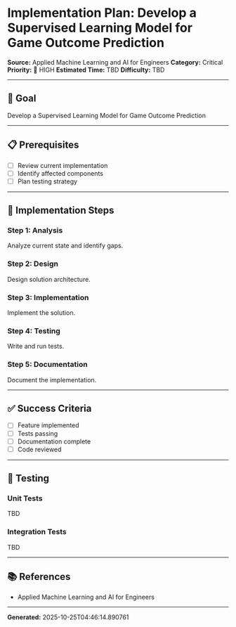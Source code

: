# Implementation Plan: Develop a Supervised Learning Model for Game Outcome Prediction

**Source:** Applied Machine Learning and AI for Engineers
**Category:** Critical
**Priority:** 🔴 HIGH
**Estimated Time:** TBD
**Difficulty:** TBD

---

## 🎯 Goal

Develop a Supervised Learning Model for Game Outcome Prediction

---

## 📋 Prerequisites

- [ ] Review current implementation
- [ ] Identify affected components
- [ ] Plan testing strategy

---

## 🔧 Implementation Steps

### Step 1: Analysis

Analyze current state and identify gaps.

### Step 2: Design

Design solution architecture.

### Step 3: Implementation

Implement the solution.

### Step 4: Testing

Write and run tests.

### Step 5: Documentation

Document the implementation.

---

## ✅ Success Criteria

- [ ] Feature implemented
- [ ] Tests passing
- [ ] Documentation complete
- [ ] Code reviewed

---

## 🧪 Testing

### Unit Tests

TBD

### Integration Tests

TBD

---

## 📚 References

- Applied Machine Learning and AI for Engineers

---

**Generated:** 2025-10-25T04:46:14.890761
